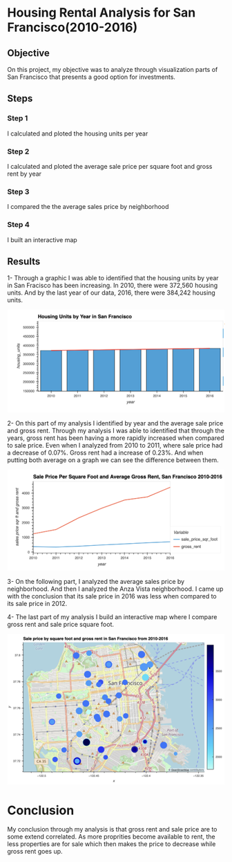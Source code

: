 # Housing Rental Analysis for San Francisco(2010-2016)

## Objective

On this project, my objective was to analyze through visualization parts of San Francisco that presents a good option for investments.

## Steps

### Step 1
I calculated and ploted the housing units per year
### Step 2
I calculated and ploted the average sale price per square foot and gross rent by year
### Step 3
I compared the the average sales price by neighborhood
### Step 4
I built an interactive map

## Results
1- Through a graphic I was able to identified that the housing units by year in San Fracisco has been increasing. In 2010, there were 372,560 housing units. And by the last year of our data, 2016, there were 384,242 housing units. 

![oi](o.png)

2- On this part of my analysis I identified by year and the average sale price and gross rent. Through my analysis I was able to identified that through the years, gross rent has been having a more rapidly increased when compared to sale price. Even when I analyzed from 2010 to 2011, where sale price had a decrease of 0.07%. Gross rent had a increase of 0.23%. And when putting both average on a graph we can see the difference between them.

![ei](e.png)

3- On the following part, I analyzed the average sales price by neighborhood. And then I analyzed the Anza Vista neighborhood. I came up with the conclusion that its sale price in 2016 was less when compared to its sale price in 2012. 

4- The last part of my analysis I build an interactive map where I compare gross rent and sale price square foot. 

![po](w.png)

# Conclusion
My conclusion through my analysis is that gross rent and sale price are to some extend correlated. As more proprities become available to rent, the less properties are for sale which then makes the price to decrease while gross rent goes up.
